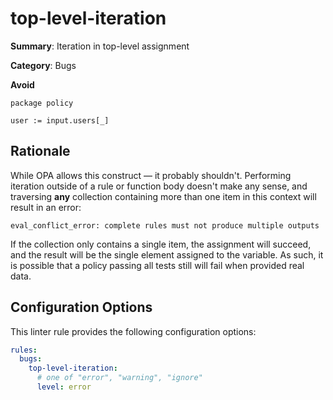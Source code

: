 # top-level-iteration

**Summary**: Iteration in top-level assignment

**Category**: Bugs

**Avoid**
```rego
package policy

user := input.users[_]
```

## Rationale

While OPA allows this construct — it probably shouldn't. Performing iteration outside of a rule or function body
doesn't make any sense, and traversing **any** collection containing more than one item in this context will result
in an error:

```shell
eval_conflict_error: complete rules must not produce multiple outputs
```

If the collection only contains a single item, the assignment will succeed, and the result will be the single element
assigned to the variable. As such, it is possible that a policy passing all tests still will fail when provided real
data.

## Configuration Options

This linter rule provides the following configuration options:

```yaml
rules: 
  bugs:
    top-level-iteration:
      # one of "error", "warning", "ignore"
      level: error
```
